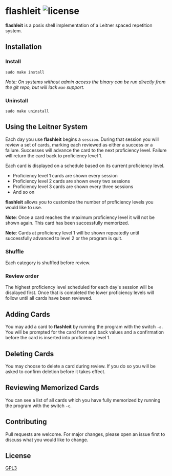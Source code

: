 # flashleit ![license](https://img.shields.io/badge/license-GPL3-blue.svg?style=flat-square)

**flashleit** is a posix shell implementation of a Leitner spaced repetition system.

## Installation

### Install

`sudo make install`

_Note: On systems without admin access the binary can be run directly from the
git repo, but will lack `man` support._

### Uninstall

`sudo make uninstall`

## Using the Leitner System

Each day you use **flashleit** begins a `session`. During that session you will review a set of cards, marking each reviewed as either a success or a failure. Successes will advance the card to the next proficiency level. Failure will return the card back to proficiency level 1.

Each card is displayed on a schedule based on its current proficiency level.

- Proficiency level 1 cards are shown every session
- Proficiency level 2 cards are shown every two sessions
- Proficiency level 3 cards are shown every three sessions
- And so on

**flashleit** allows you to customize the number of proficiency levels you would like to use.

**Note**: Once a card reaches the maximum proficiency level it will not be shown again. This card  has been successfully memorized.

**Note**: Cards at proficiency level 1 will be shown repeatedly until successfully advanced to level 2 or the program is quit.

### Shuffle

Each category is shuffled before review.

### Review order

The highest proficiency level scheduled for each day's session will be displayed first. Once that is completed the lower proficiency levels will follow until all cards have been reviewed.

## Adding Cards

You may add a card to **flashleit** by running the program with the switch `-a`. You will be prompted for the card front and back values and a confirmation before the card is inserted into proficiency level 1.

## Deleting Cards

You may choose to delete a card during review. If you do so you will be asked to confirm deletion before it takes effect.

## Reviewing Memorized Cards

You can see a list of all cards which you have fully memorized by running the program with the switch `-c`.

## Contributing

Pull requests are welcome. For major changes, please open an issue first to
discuss what you would like to change.

## License

[GPL3](LICENSE)
